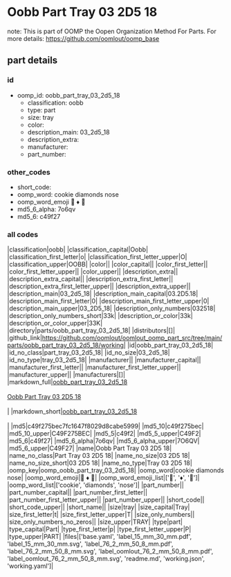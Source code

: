 # Oobb Part Tray 03 2D5 18  

note: This is part of OOMP the Oopen Organization Method For Parts. For more details: https://github.com/oomlout/oomp_base

##  part details





### id
* oomp_id: oobb_part_tray_03_2d5_18
  * classification: oobb
  * type: part
  * size: tray
  * color: 
  * description_main: 03_2d5_18
  * description_extra: 
  * manufacturer: 
  * part_number: 

### other_codes
* short_code: 
* oomp_word: cookie diamonds nose
* oomp_word_emoji :cookie: :diamonds: :nose:
* md5_6_alpha: 7o6qv
* md5_6: c49f27

### all codes 
|classification|oobb|
|classification_capital|Oobb|
|classification_first_letter|o|
|classification_first_letter_upper|O|
|classification_upper|OOBB|
|color||
|color_capital||
|color_first_letter||
|color_first_letter_upper||
|color_upper||
|description_extra||
|description_extra_capital||
|description_extra_first_letter||
|description_extra_first_letter_upper||
|description_extra_upper||
|description_main|03_2d5_18|
|description_main_capital|03.2D5.18|
|description_main_first_letter|0|
|description_main_first_letter_upper|0|
|description_main_upper|03_2D5_18|
|description_only_numbers|032518|
|description_only_numbers_short|33k|
|description_or_color|33k|
|description_or_color_upper|33K|
|directory|parts/oobb_part_tray_03_2d5_18|
|distributors|[]|
|github_link|https://github.com/oomlout/oomlout_oomp_part_src/tree/main/parts/oobb_part_tray_03_2d5_18/working|
|id|oobb_part_tray_03_2d5_18|
|id_no_class|part_tray_03_2d5_18|
|id_no_size|03_2d5_18|
|id_no_type|tray_03_2d5_18|
|manufacturer||
|manufacturer_capital||
|manufacturer_first_letter||
|manufacturer_first_letter_upper||
|manufacturer_upper||
|manufacturers|[]|
|markdown_full|[oobb_part_tray_03_2d5_18](https://github.com/oomlout/oomlout_oomp_part_src/tree/main/parts/oobb_part_tray_03_2d5_18/working)<br>[](https://github.com/oomlout/oomlout_oomp_part_src/tree/main/parts/oobb_part_tray_03_2d5_18/working)<br>[Oobb Part Tray 03 2D5 18](https://github.com/oomlout/oomlout_oomp_part_src/tree/main/parts/oobb_part_tray_03_2d5_18/working)<br><br>|
|markdown_short|[oobb_part_tray_03_2d5_18](https://github.com/oomlout/oomlout_oomp_part_src/tree/main/parts/oobb_part_tray_03_2d5_18/working)<br><br>|
|md5|c49f275bec7fc1647f8029d8cabe5999|
|md5_10|c49f275bec|
|md5_10_upper|C49F275BEC|
|md5_5|c49f2|
|md5_5_upper|C49F2|
|md5_6|c49f27|
|md5_6_alpha|7o6qv|
|md5_6_alpha_upper|7O6QV|
|md5_6_upper|C49F27|
|name|Oobb Part Tray 03 2D5 18|
|name_no_class|Part Tray 03 2D5 18|
|name_no_size|03 2D5 18|
|name_no_size_short|03 2D5 18|
|name_no_type|Tray 03 2D5 18|
|oomp_key|oomp_oobb_part_tray_03_2d5_18|
|oomp_word|cookie diamonds nose|
|oomp_word_emoji|:cookie: :diamonds: :nose:|
|oomp_word_emoji_list|[':cookie:', ':diamonds:', ':nose:']|
|oomp_word_list|['cookie', 'diamonds', 'nose']|
|part_number||
|part_number_capital||
|part_number_first_letter||
|part_number_first_letter_upper||
|part_number_upper||
|short_code||
|short_code_upper||
|short_name||
|size|tray|
|size_capital|Tray|
|size_first_letter|t|
|size_first_letter_upper|T|
|size_only_numbers||
|size_only_numbers_no_zeros||
|size_upper|TRAY|
|type|part|
|type_capital|Part|
|type_first_letter|p|
|type_first_letter_upper|P|
|type_upper|PART|
|files|['base.yaml', 'label_15_mm_30_mm.pdf', 'label_15_mm_30_mm.svg', 'label_76_2_mm_50_8_mm.pdf', 'label_76_2_mm_50_8_mm.svg', 'label_oomlout_76_2_mm_50_8_mm.pdf', 'label_oomlout_76_2_mm_50_8_mm.svg', 'readme.md', 'working.json', 'working.yaml']|
